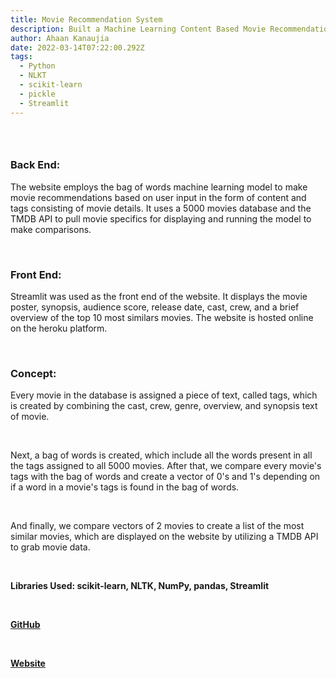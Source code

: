 ```yaml
---
title: Movie Recommendation System
description: Built a Machine Learning Content Based Movie Recommendation System
author: Ahaan Kanaujia
date: 2022-03-14T07:22:00.292Z
tags:
  - Python
  - NLKT
  - scikit-learn
  - pickle
  - Streamlit
---
```

### <br>

### Back End:

The website employs the bag of words machine learning model to make movie recommendations based on user input in the form of content and tags consisting of movie details. It uses a 5000 movies database and the TMDB API to pull movie specifics for displaying and running the model to make comparisons. 

<br>

### Front End:

Streamlit was used as the front end of the website. It displays the movie poster, synopsis, audience score, release date, cast, crew, and a brief overview of the top 10 most similars movies. The website is hosted online on the heroku platform.

<br>

### Concept:

Every movie in the database is assigned a piece of text, called tags, which is created by combining the cast, crew, genre, overview, and synopsis text of movie. 

<br>

Next, a bag of words is created, which include all the words present in all the tags assigned to all 5000 movies. After that, we compare every movie's tags with the bag of words and create a vector of 0's and 1's depending on if a word in a movie's tags is found in the bag of words. 

<br>

And finally, we compare vectors of 2 movies to create a list of the most similar movies, which are displayed on the website by utilizing a TMDB API to grab movie data. 

<br>

**Libraries Used: scikit-learn, NLTK, NumPy, pandas, Streamlit**

**<br>**

<strong><u>[GitHub](https://github.com/AhaanKanaujia/Movie-Recommendation-System)

<br>

<strong><u>[Website](https://movies-rec-system-ahaank.herokuapp.com/)